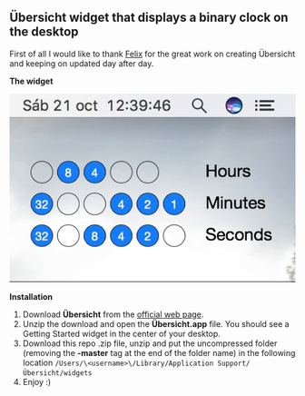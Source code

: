 ## Übersicht widget that displays a binary clock on the desktop

First of all I would like to thank [Felix](https://github.com/felixhageloh) for the great work on creating Übersicht and keeping on updated day after day.

**The widget**

![Binary Clock](binary-clock.gif)

**Installation**

1. Download **Übersicht** from the [official web page](http://tracesof.net/uebersicht/).
2. Unzip the download and open the **Übersicht.app** file. You should see a Getting Started widget in the center of your desktop.
3. Download this repo .zip file, unzip and put the uncompressed folder (removing the **-master** tag at the end of the folder name) in the following location `/Users/\<username>\/Library/Application Support/Übersicht/widgets`
4. Enjoy :)

   